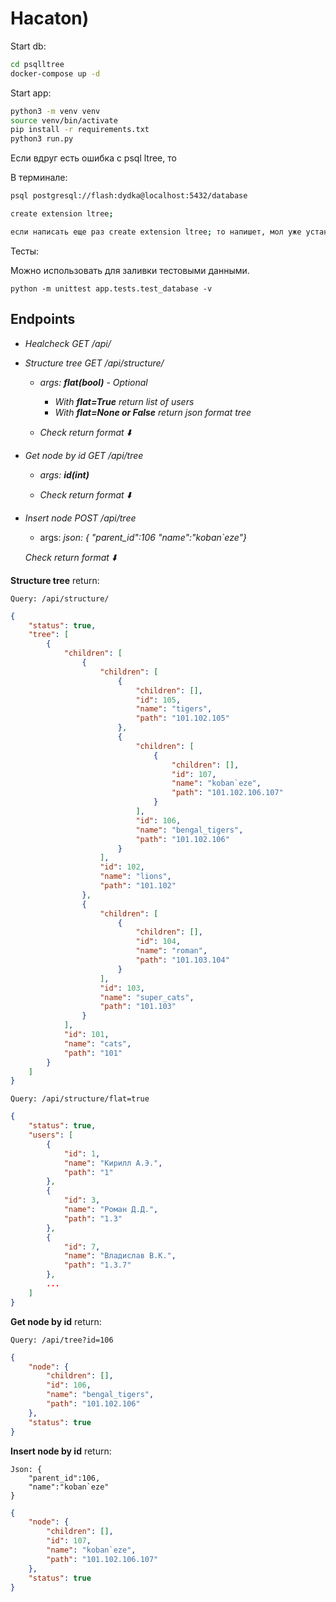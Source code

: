 # Hacaton)

Start db:

```sh
cd psqlltree
docker-compose up -d
```

Start app:

```sh
python3 -m venv venv
source venv/bin/activate
pip install -r requirements.txt
python3 run.py
```


Если вдруг есть ошибка с psql ltree, то

В терминале:

```sh
psql postgresql://flash:dydka@localhost:5432/database

create extension ltree;

если написать еще раз create extension ltree; то напишет, мол уже установлено.
```

Тесты:

Можно использовать для заливки тестовыми данными.

```
python -m unittest app.tests.test_database -v
```


## Endpoints

- *Healcheck GET /api/*


- *Structure tree GET /api/structure/*

    - *args: **flat(bool)** - Optional*
        
        - *With **flat=True** return list of users*
        - *With **flat=None or False** return json format tree*

    - *Check return format :arrow_down:*

- *Get node by id GET /api/tree*

    - *args: **id(int)***

    - *Check return format :arrow_down:*

- *Insert node POST /api/tree*

    - args: *json: { "parent_id":106 "name":"koban`eze"}*

    *Check return format :arrow_down:*

**Structure tree** return:

    Query: /api/structure/

```json
{
    "status": true,
    "tree": [
        {
            "children": [
                {
                    "children": [
                        {
                            "children": [],
                            "id": 105,
                            "name": "tigers",
                            "path": "101.102.105"
                        },
                        {
                            "children": [
                                {
                                    "children": [],
                                    "id": 107,
                                    "name": "koban`eze",
                                    "path": "101.102.106.107"
                                }
                            ],
                            "id": 106,
                            "name": "bengal_tigers",
                            "path": "101.102.106"
                        }
                    ],
                    "id": 102,
                    "name": "lions",
                    "path": "101.102"
                },
                {
                    "children": [
                        {
                            "children": [],
                            "id": 104,
                            "name": "roman",
                            "path": "101.103.104"
                        }
                    ],
                    "id": 103,
                    "name": "super_cats",
                    "path": "101.103"
                }
            ],
            "id": 101,
            "name": "cats",
            "path": "101"
        }
    ]
}
```

    Query: /api/structure/flat=true

```json
{
    "status": true,
    "users": [
        {
            "id": 1,
            "name": "Кирилл А.Э.",
            "path": "1"
        },
        {
            "id": 3,
            "name": "Роман Д.Д.",
            "path": "1.3"
        },
        {
            "id": 7,
            "name": "Владислав В.К.",
            "path": "1.3.7"
        },
        ...
    ]
}
```

**Get node by id** return:

    Query: /api/tree?id=106

```json
{
    "node": {
        "children": [],
        "id": 106,
        "name": "bengal_tigers",
        "path": "101.102.106"
    },
    "status": true
}
```

**Insert node by id** return:

    Json: {
        "parent_id":106,
        "name":"koban`eze"
    }

```json
{
    "node": {
        "children": [],
        "id": 107,
        "name": "koban`eze",
        "path": "101.102.106.107"
    },
    "status": true
}
```